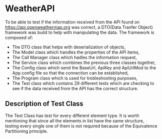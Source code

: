 # WeatherAPI
 To be able to test if the information received from the API found on https://api.openweathermap.org was correct, a DTO(Data Tranfer Object) framework was build to help with manipulating the data.
 The framework is composed of:
 - The DTO class that helps with deserialization of objects,
 - The Model class which handles the properties of the API items,
 - The Call Manager class which hadles the information request,
 - The Service class which combines the previous three classes together,
 - The Config class which send the BaseUrl, ApiKey and ApiUrlMod to the App.config file so that the connection can be established,
 - The Program class which is used for trobleshooting purposes,
 - The Test class which contains 29 different tests which are checking to see if the data received from the API has the correct structure.
 ## Description of Test Class
 The Test Class has test for every different element type. It is worth mentioning that since all the elements in list have the same structure, testing every single one of them is not required because of the Equivalence Partitioning principle.
